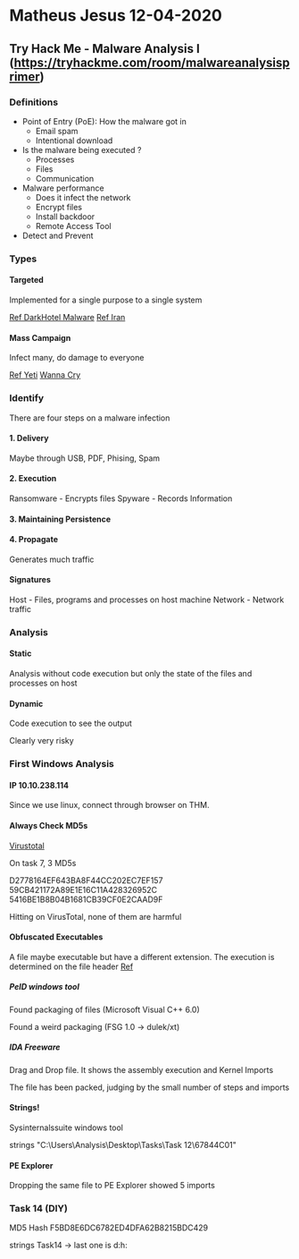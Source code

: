 # Matheus Jesus 12-04-2020

## Try Hack Me - Malware Analysis I (https://tryhackme.com/room/malwareanalysisprimer)

### Definitions

* Point of Entry (PoE): How the malware got in
  * Email spam
  * Intentional download
* Is the malware being executed ?
  * Processes
  * Files
  * Communication
* Malware performance
  * Does it infect the network
  * Encrypt files
  * Install backdoor
  * Remote Access Tool
* Detect and Prevent

### Types

#### Targeted

Implemented for a single purpose to a single system

[Ref DarkHotel Malware](https://www.kaspersky.co.uk/resource-center/threats/darkhotel-malware-virus-threat-definition)
[Ref Iran](https://en.wikipedia.org/wiki/Stuxnet)

#### Mass Campaign

Infect many, do damage to everyone

[Ref Yeti](https://www.kaspersky.co.uk/resource-center/threats/crouching-yeti-energetic-bear-malware-threat)
[Wanna Cry](https://en.wikipedia.org/wiki/WannaCry_ransomware_attack)

### Identify

There are four steps on a malware infection

#### 1. Delivery

Maybe through USB, PDF, Phising, Spam

#### 2. Execution

Ransomware - Encrypts files
Spyware - Records Information

#### 3. Maintaining Persistence

#### 4. Propagate

Generates much traffic

#### Signatures

Host - Files, programs and processes on host machine
Network - Network traffic

### Analysis

#### Static

Analysis without code execution but only the state of the files and processes on host

#### Dynamic

Code execution to see the output

Clearly very risky

### First Windows Analysis

#### IP 10.10.238.114

Since we use linux, connect through browser on THM.

#### Always Check MD5s

[Virustotal](https://www.virustotal.com/gui/home)

On task 7, 3 MD5s

D2778164EF643BA8F44CC202EC7EF157
59CB421172A89E1E16C11A428326952C
5416BE1B8B04B1681CB39CF0E2CAAD9F

Hitting on VirusTotal, none of them are harmful

#### Obfuscated Executables

A file maybe executable but have a different extension.
The execution is determined on the file header [Ref](https://www.garykessler.net/library/file_sigs.html)

##### PeID windows tool

Found packaging of files (Microsoft Visual C++ 6.0)

Found a weird packaging (FSG 1.0 -> dulek/xt)

##### IDA Freeware

Drag and Drop file.
It shows the assembly execution and Kernel Imports

The file has been packed, judging by the small number of steps and imports

#### Strings!

Sysinternalssuite windows tool

strings "C:\Users\Analysis\Desktop\Tasks\Task 12\67844C01"

#### PE Explorer

Dropping the same file to PE Explorer showed 5 imports

### Task 14 (DIY)

MD5 Hash F5BD8E6DC6782ED4DFA62B8215BDC429

strings Task14 -> last one is d:h:
